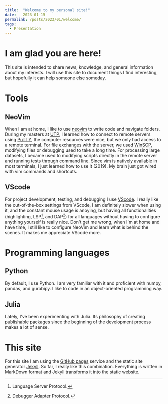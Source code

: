 ```yaml
---
title:  "Welcome to my personal site!"
date:   2023-01-15
permalink: /posts/2023/01/welcome/
tags:
  - Presentation 
---
```


# I am glad you are here!
This site is intended to share news, knowledge, and general information about my interests. I will use this site to document 
things I find interesting, but hopefully it can help someone else someday.

# Tools
## NeoVim
When I am at home, I like to use [neovim]("https://neovim.io/") to write code and navigate folders. During my masters at [UTP]("https://www.utp.edu.co/"),
I learned how to connect to remote servers using [PuTTY][putty], the computer resources were nice, but we only had access to a remote terminal.
For file exchanges with the server, we used [WinSCP][winscp], modifying files or debugging used to take a long time. 
For processing large datasets, I became used to modifying scripts directly in the remote server and running tests through command line. 
Since [vim]("https://www.vim.org/") is natively available in most terminals, I just learned how to use it (2019). My brain just got wired with vim commands and shortcuts. 


## VScode
For project development, testing, and debugging I use [VScode][vscode]. I really like the out-of-the-box settings from VScode, I am definitely slower
when using it, and the constant mouse usage is anoying, but having all functionalities (highlighting, LSP[^1], and DAP[^2]) for all languages without having 
to configure anything yourself is really nice. Don't get me wrong, when I'm at home and have time, I still like to configure NeoVim and learn what is behind
the scenes. It makes me appreciate VScode more.

# Programming languages 
## Python
By default, I use Python. I am very familiar with it and proficient with numpy, pandas, and gurobipy. I like to code in an object-oriented programming way.

## Julia
Lately, I've been experimenting with Julia. Its philosophy of creating publishable packages since the beginning of the development process makes a lot of sense. 

# This site
For this site I am using the [GitHub pages][gh_pages] service and the static site generator [Jekyll][jekyll]. So far, I really like this combination.
Everything is written in MarkDown format and Jekyll transforms it into the static website.

[putty]: https://www.putty.org/
[winscp]: https://winscp.net/eng/index.php
[vscode]: https://code.visualstudio.com/
[gh_pages]: https://pages.github.com/
[jekyll]: https://jekyllrb.com/
[^1]: Language Server Protocol.
[^2]: Debugger Adapter Protocol.
